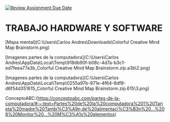 [![Review Assignment Due Date](https://classroom.github.com/assets/deadline-readme-button-22041afd0340ce965d47ae6ef1cefeee28c7c493a6346c4f15d667ab976d596c.svg)](https://classroom.github.com/a/ZHlrD2sU)
 # TRABAJO HARDWARE Y SOFTWARE
[Mapa mental](C:\Users\Carlos Andres\Downloads\Colorful Creative Mind Map Brainstorm.png)

[Imagenes partes de la computadora](C:\Users\Carlos Andres\AppData\Local\Temp\918db90f-b08c-4d7a-b3c1-ed7feea77a3b_Colorful Creative Mind Map Brainstorm.zip.a3b\2.png)

[Imagenes partes de la computadora](C:\Users\Carlos Andres\AppData\Local\Temp\0255a97b-971e-4f64-8df8-d6f54d351615_Colorful Creative Mind Map Brainstorm.zip.615\3.png)

ConceptoABC:(https://conceptoabc.com/partes-de-la-computadora/#:~:text=Partes%20de%20la%20computadora%201%20Tarjeta%20madre%20Tambi%C3%A9n,de%20alimentaci%C3%B3n%20...%208%20Monitor%20...%20M%C3%A1s%20elementos)
